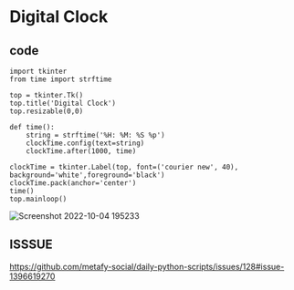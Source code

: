 # Digital Clock
## code
```
import tkinter
from time import strftime

top = tkinter.Tk()
top.title('Digital Clock')
top.resizable(0,0)

def time():
    string = strftime('%H: %M: %S %p')
    clockTime.config(text=string)
    clockTime.after(1000, time)

clockTime = tkinter.Label(top, font=('courier new', 40),
background='white',foreground='black')
clockTime.pack(anchor='center')
time()
top.mainloop()

```

![Screenshot 2022-10-04 195233](https://user-images.githubusercontent.com/104223444/193844936-aee558c0-6b43-4096-9b9c-cc3ef23a29ed.png)

## ISSSUE
https://github.com/metafy-social/daily-python-scripts/issues/128#issue-1396619270
